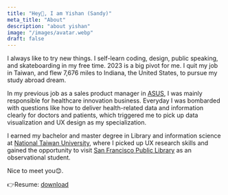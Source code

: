 ```yaml
---
title: "Hey👋, I am Yishan (Sandy)"
meta_title: "About"
description: "about yishan"
image: "/images/avatar.webp"
draft: false
---
```


I always like to try new things. I self-learn coding, design, public speaking, and skateboarding in my free time. 2023 is a big pivot for me. I quit my job in Taiwan, and flew 7,676 miles to Indiana, the United States, to pursue my study abroad dream.

In my previous job as a sales product manager in [ASUS](https://www.asus.com/), I was mainly responsible for healthcare innovation business. Everyday I was bombarded with questions like how to deliver health-related data and information clearly for doctors and patients, which triggered me to pick up data visualization and UX design as my specialization.

I earned my bachelor and master degree in Library and information science at [National Taiwan University](https://www.ntu.edu.tw/english/), where I picked up UX research skills and gained the opportunity to visit [San Francisco Public Library](https://sfpl.org/) as an observational student.

Nice to meet you😊.

👉Resume: [download](https://drive.google.com/file/d/1GTuUiKH5SHMGFyD4EwwJzJHw4bVZciVj/view?usp=sharing)
